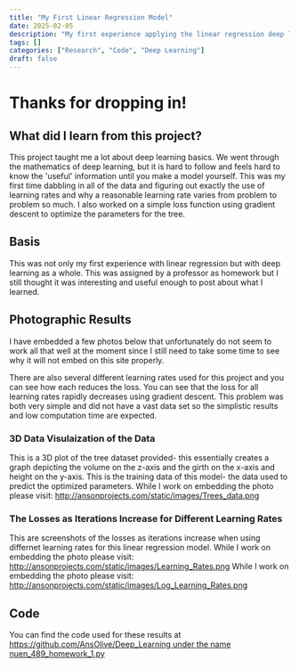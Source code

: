 ```yaml
---
title: "My First Linear Regression Model"
date: 2025-02-05
description: "My first experience applying the linear regression deep learning method."
tags: []
categories: ["Research", "Code", "Deep Learning"]
draft: false
---
```


# Thanks for dropping in!

## What did I learn from this project?

This project taught me a lot about deep learning basics. We went through the mathematics of deep learning, but it is hard to follow and feels hard to know the 'useful' information until you make a model yourself. This was my first time dabbling in all of the data and figuring out exactly the use of learning rates and why a reasonable learning rate varies from problem to problem so much. I also worked on a simple loss function using gradient descent to optimize the parameters for the tree.

## Basis

This was not only my first experience with linear regression but with deep learning as a whole. This was assigned by a professor as homework but I still thought it was interesting and useful enough to post about what I learned.

## Photographic Results

I have embedded a few photos below that unfortunately do not seem to work all that well at the moment since I still need to take some time to see why it will not embed on this site properly.

There are also several different learning rates used for this project and you can see how each reduces the loss. You can see that the loss for all learning rates rapidly decreases using gradient descent. This problem was both very simple and did not have a vast data set so the simplistic results and low computation time are expected.

### 3D Data Visulaization of the Data

This is a 3D plot of the tree dataset provided- this essentially creates a graph depicting the volume on the z-axis and the girth on the x-axis and height on the y-axis. This is the training data of this model- the data used to predict the optimized parameters.
While I work on embedding the photo please visit: http://ansonprojects.com/static/images/Trees_data.png

### The Losses as Iterations Increase for Different Learning Rates

This are screenshots of the losses as iterations increase when using differnet learning rates for this linear regression model.
While I work on embedding the photo please visit: http://ansonprojects.com/static/images/Learning_Rates.png
While I work on embedding the photo please visit: http://ansonprojects.com/static/images/Log_Learning_Rates.png

## Code

You can find the code used for these results at [https://github.com/AnsOlive/Deep_Learning under the name nuen_489_homework_1.py](https://github.com/AnsOlive/Deep_Learning/blob/main/nuen_489_homework_1.py)